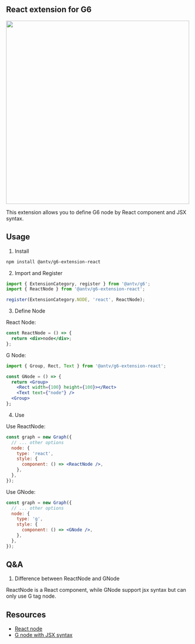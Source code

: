 ## React extension for G6

<img width="500" src="https://mdn.alipayobjects.com/huamei_qa8qxu/afts/img/A*rWSiT6dnwfcAAAAAAAAAAAAADmJ7AQ/original" />

This extension allows you to define G6 node by React component and JSX syntax.

## Usage

1. Install

```bash
npm install @antv/g6-extension-react
```

2. Import and Register

```js
import { ExtensionCategory, register } from '@antv/g6';
import { ReactNode } from '@antv/g6-extension-react';

register(ExtensionCategory.NODE, 'react', ReactNode);
```

3. Define Node

React Node:

```jsx
const ReactNode = () => {
  return <div>node</div>;
};
```

G Node:

```jsx
import { Group, Rect, Text } from '@antv/g6-extension-react';

const GNode = () => {
  return <Group>
    <Rect width={100} height={100}></Rect>
    <Text text={"node"} />
  <Group>
};
```

4. Use

Use ReactNode:

```jsx
const graph = new Graph({
  // ... other options
  node: {
    type: 'react',
    style: {
      component: () => <ReactNode />,
    },
  },
});
```

Use GNode:

```jsx
const graph = new Graph({
  // ... other options
  node: {
    type: 'g',
    style: {
      component: () => <GNode />,
    },
  },
});
```

## Q&A

1. Difference between ReactNode and GNode

ReactNode is a React component, while GNode support jsx syntax but can only use G tag node.

## Resources

- [React node](https://g6.antv.antgroup.com/examples/element/custom-node/#react-node)
- [G node with JSX syntax](https://g6.antv.antgroup.com/en/examples/element/custom-node/#react-g)
